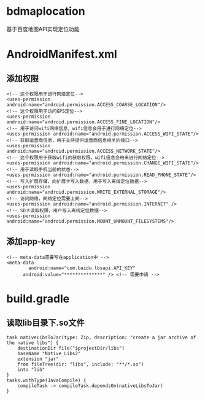 # bdmaplocation
基于百度地图API实现定位功能
# AndroidManifest.xml
## 添加权限
    <!-- 这个权限用于进行网络定位-->
    <uses-permission android:name="android.permission.ACCESS_COARSE_LOCATION"/>
    <!-- 这个权限用于访问GPS定位-->
    <uses-permission android:name="android.permission.ACCESS_FINE_LOCATION"/>
    <!-- 用于访问wifi网络信息，wifi信息会用于进行网络定位-->
    <uses-permission android:name="android.permission.ACCESS_WIFI_STATE"/>
    <!-- 获取运营商信息，用于支持提供运营商信息相关的接口-->
    <uses-permission android:name="android.permission.ACCESS_NETWORK_STATE"/>
    <!-- 这个权限用于获取wifi的获取权限，wifi信息会用来进行网络定位-->
    <uses-permission android:name="android.permission.CHANGE_WIFI_STATE"/>
    <!-- 用于读取手机当前的状态-->
    <uses-permission android:name="android.permission.READ_PHONE_STATE"/>
    <!-- 写入扩展存储，向扩展卡写入数据，用于写入离线定位数据-->
    <uses-permission android:name="android.permission.WRITE_EXTERNAL_STORAGE"/>
    <!-- 访问网络，网络定位需要上网-->
    <uses-permission android:name="android.permission.INTERNET" />
    <!-- SD卡读取权限，用户写入离线定位数据-->
    <uses-permission android:name="android.permission.MOUNT_UNMOUNT_FILESYSTEMS"/>
## 添加app-key
    <!-- meta-data需要写在application中 -->
    <meta-data
       		android:name="com.baidu.lbsapi.API_KEY"
          android:value="**************" /> <!-- 需要申请 -->
# build.gradle
## 读取lib目录下.so文件
    task nativeLibsToJar(type: Zip, description: "create a jar archive of the native libs") {
        destinationDir file("$projectDir/libs")
        baseName "Native_Libs2"
        extension "jar"
        from fileTree(dir: "libs", include: "**/*.so")
        into "lib"
    }
    tasks.withType(JavaCompile) {
        compileTask -> compileTask.dependsOn(nativeLibsToJar)
    }
		
